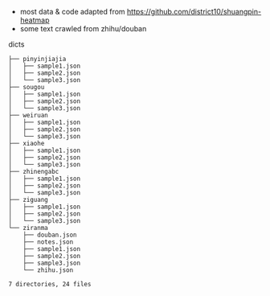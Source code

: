 -   most data & code adapted from <https://github.com/district10/shuangpin-heatmap>
-   some text crawled from zhihu/douban

dicts

    ├── pinyinjiajia
    │   ├── sample1.json
    │   ├── sample2.json
    │   └── sample3.json
    ├── sougou
    │   ├── sample1.json
    │   ├── sample2.json
    │   └── sample3.json
    ├── weiruan
    │   ├── sample1.json
    │   ├── sample2.json
    │   └── sample3.json
    ├── xiaohe
    │   ├── sample1.json
    │   ├── sample2.json
    │   └── sample3.json
    ├── zhinengabc
    │   ├── sample1.json
    │   ├── sample2.json
    │   └── sample3.json
    ├── ziguang
    │   ├── sample1.json
    │   ├── sample2.json
    │   └── sample3.json
    └── ziranma
        ├── douban.json
        ├── notes.json
        ├── sample1.json
        ├── sample2.json
        ├── sample3.json
        └── zhihu.json

    7 directories, 24 files
